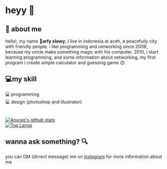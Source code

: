 # heyy :wave:
## :boy: about me 
hello!, my name :boy:**arfy slowy**, i live in indonesia at aceh, a peacefully city with friendly people. i like programming and networking since 2009, because my uncle make something magic with his computer. 2010, i start learning programming, and some information about networking, my first program i create simple calculator and guessing game :blush:.

## :computer:my skill
:computer: programming \
:computer: design (photoshop and illustrator) \
\
\
[![Anurag's github stats](https://github-readme-stats.vercel.app/api?username=slowy07)](https://github.com/anuraghazra/github-readme-stats) \
[![Top Langs](https://github-readme-stats.vercel.app/api/top-langs/?username=slowy07&langs_count=8)](https://github.com/anuraghazra/github-readme-stats)

## wanna ask something? :mag:
you can DM (dirrect message) me on [instagram](https://instagram.com/arfy.slowy) for more information about me

